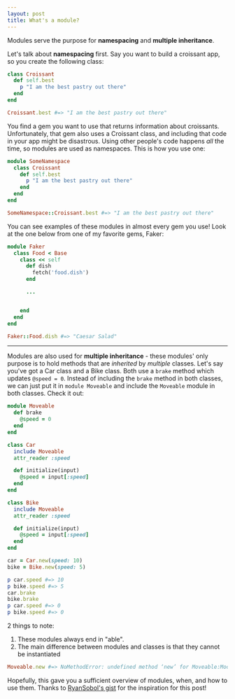 ```yaml
---
layout: post
title: What's a module?
---
```


Modules serve the purpose for **namespacing** and **multiple inheritance**.

Let's talk about **namespacing** first. Say you want to build a croissant app, so you create the following class:

```ruby
class Croissant
  def self.best
    p "I am the best pastry out there"
  end
end

Croissant.best #=> "I am the best pastry out there"
```
You find a gem you want to use that returns information about croissants. Unfortunately, that gem also uses a Croissant class, and including that code in your app might be disastrous. Using other people's code happens *all* the time, so modules are used as namespaces. This is how you use one:

```ruby
module SomeNamespace
  class Croissant
    def self.best
      p "I am the best pastry out there"
    end
  end
end

SomeNamespace::Croissant.best #=> "I am the best pastry out there"
```

You can see examples of these modules in almost every gem you use! Look at the one below from one of my favorite gems, Faker:

```ruby
module Faker
  class Food < Base
    class << self
      def dish
        fetch('food.dish')
      end

      ...


    end
  end
end

Faker::Food.dish #=> "Caesar Salad"
```

---


Modules are also used for **multiple inheritance** - these modules' only purpose is to hold methods that are *inherited* by *multiple* classes. Let's say you've got a Car class and a Bike class. Both use a `brake` method which updates `@speed = 0`. Instead of including the `brake` method in both classes, we can just put it in `module Moveable` and include the `Moveable` module in both classes. Check it out:

```ruby
module Moveable
  def brake
    @speed = 0
  end
end

class Car
  include Moveable
  attr_reader :speed

  def initialize(input)
    @speed = input[:speed]
  end
end

class Bike
  include Moveable
  attr_reader :speed

  def initialize(input)
    @speed = input[:speed]
  end
end

car = Car.new(speed: 10)
bike = Bike.new(speed: 5)

p car.speed #=> 10
p bike.speed #=> 5
car.brake
bike.brake
p car.speed #=> 0
p bike.speed #=> 0
```
2 things to note:
1. These modules always end in "able".
2. The main difference between modules and classes is that they cannot be instantiated

```ruby
Moveable.new #=> NoMethodError: undefined method ‘new’ for Moveable:Module
```

Hopefully, this gave you a sufficient overview of modules, when, and how to use them. Thanks to [RyanSobol's gist](https://gist.github.com/ryansobol/5252653) for the inspiration for this post!
